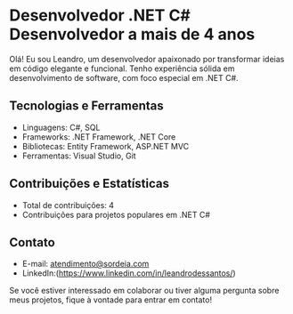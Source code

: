 # Desenvolvedor .NET C#  Desenvolvedor a mais de 4 anos

Olá! Eu sou Leandro, um desenvolvedor apaixonado por transformar ideias em código elegante e funcional. Tenho experiência sólida em desenvolvimento de software, com foco especial em .NET C#.

## Tecnologias e Ferramentas

- Linguagens: C#, SQL
- Frameworks: .NET Framework, .NET Core
- Bibliotecas: Entity Framework, ASP.NET MVC
- Ferramentas: Visual Studio, Git

## Contribuições e Estatísticas

- Total de contribuições: 4
- Contribuições para projetos populares em .NET C#

## Contato

- E-mail: atendimento@sordeia.com
- LinkedIn:(https://www.linkedin.com/in/leandrodessantos/)

Se você estiver interessado em colaborar ou tiver alguma pergunta sobre meus projetos, fique à vontade para entrar em contato!



